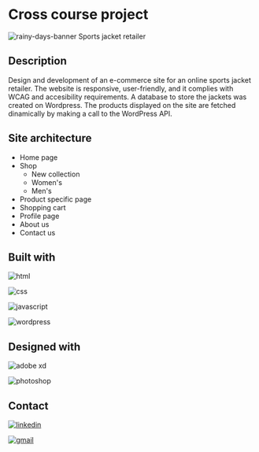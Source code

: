 # Cross course project

![rainy-days-banner](https://user-images.githubusercontent.com/76968122/171177081-52559609-b66a-4b99-81b1-8ad999788714.png)
Sports jacket retailer

## Description

Design and development of an e-commerce site for an online sports jacket retailer. The website is responsive, user-friendly, and it complies with WCAG and accesibility requirements. A database to store the jackets was created on Wordpress. The products displayed on the site are fetched dinamically by making a call to the WordPress API.

## Site architecture

- Home page
- Shop
  - New collection
  - Women's
  - Men's
- Product specific page
- Shopping cart
- Profile page
- About us
- Contact us

## Built with

![html](https://img.shields.io/badge/HTML5-E34F26?style=for-the-badge&logo=html5&logoColor=white)

![css](https://img.shields.io/badge/CSS3-1572B6?style=for-the-badge&logo=css3&logoColor=white)

![javascript](https://img.shields.io/badge/JavaScript-323330?style=for-the-badge&logo=javascript&logoColor=F7DF1E)

![wordpress](https://img.shields.io/badge/Wordpress-21759B?style=for-the-badge&logo=wordpress&logoColor=white)

## Designed with

![adobe xd](https://img.shields.io/badge/Adobe%20XD-470137?style=for-the-badge&logo=Adobe%20XD&logoColor=#FF61F6)

![photoshop](https://img.shields.io/badge/Adobe%20Photoshop-31A8FF?style=for-the-badge&logo=Adobe%20Photoshop&logoColor=black)

## Contact

[![linkedin](https://img.shields.io/badge/LinkedIn-0077B5?style=for-the-badge&logo=linkedin&logoColor=white)](https://www.linkedin.com/in/melisa-zorraindo-81719618b/)

[![gmail](https://img.shields.io/badge/Gmail-D14836?style=for-the-badge&logo=gmail&logoColor=white)](mailto:melisa.zorraindo@gmail.com)
